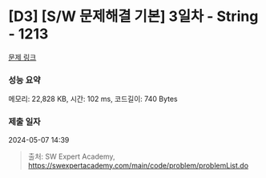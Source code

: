 # [D3] [S/W 문제해결 기본] 3일차 - String - 1213 

[문제 링크](https://swexpertacademy.com/main/code/problem/problemDetail.do?contestProbId=AV14P0c6AAUCFAYi) 

### 성능 요약

메모리: 22,828 KB, 시간: 102 ms, 코드길이: 740 Bytes

### 제출 일자

2024-05-07 14:39



> 출처: SW Expert Academy, https://swexpertacademy.com/main/code/problem/problemList.do